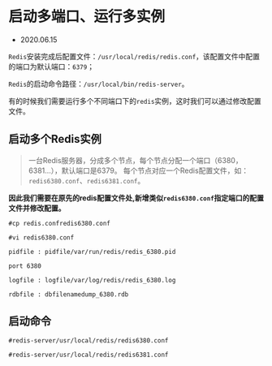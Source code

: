 # 启动多端口、运行多实例

- 2020.06.15

`Redis`安装完成后配置文件：`/usr/local/redis/redis.conf`，该配置文件中配置的端口为默认端口：`6379`；

`Redis`的启动命令路径：`/usr/local/bin/redis-server`。

有的时候我们需要运行多个不同端口下的`redis`实例，这时我们可以通过修改配置文件。

## 启动多个Redis实例

> 一台Redis服务器，分成多个节点，每个节点分配一个端口（6380，6381…），默认端口是6379。
每个节点对应一个Redis配置文件，如： `redis6380.conf`、`redis6381.conf`。


**因此我们需要在原先的redis配置文件处,新增类似`redis6380.conf`指定端口的配置文件并修改配置。**

```
#cp redis.confredis6380.conf

#vi redis6380.conf

pidfile : pidfile/var/run/redis/redis_6380.pid

port 6380

logfile : logfile/var/log/redis/redis_6380.log

rdbfile : dbfilenamedump_6380.rdb
```

## 启动命令

```
#redis-server/usr/local/redis/redis6380.conf

#redis-server/usr/local/redis/redis6381.conf
```